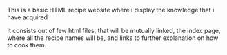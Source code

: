 This is a basic HTML recipe website where i display the knowledge that i have acquired

It consists out of few html files, that will be mutually linked, the index page, where all the recipe names will be, and links to further  explanation on how to cook them. 